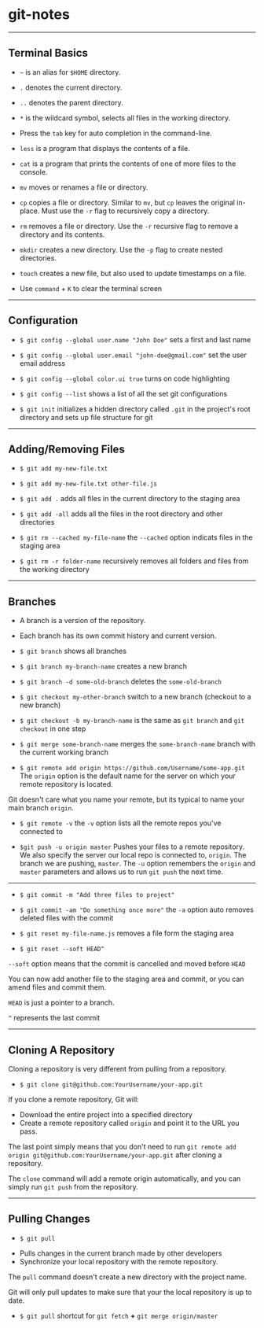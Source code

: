 # git-notes

___

## Terminal Basics

* `~` is an alias for `$HOME` directory.

* `.` denotes the current directory.

* `..` denotes the parent directory.

* `*` is the wildcard symbol, selects all files in the working directory.

* Press the `tab` key for auto completion in the command-line.

* `less` is a program that displays the contents of a file.

* `cat` is a program that prints the contents of one of more files to the console.

* `mv` moves or renames a file or directory.

* `cp` copies a file or directory. Similar to `mv`, but `cp` leaves the original in-place. Must use the `-r` flag to recursively copy a directory.

* `rm` removes a file or directory. Use the `-r` recursive flag to remove a directory and its contents.

* `mkdir` creates a new directory. Use the `-p` flag to create nested directories. 

* `touch` creates a new file, but also used to update timestamps on a file.

* Use `command` + `K` to clear the terminal screen

 ___

## Configuration 
 
* `$ git config --global user.name "John Doe"` sets a first and last name
 
* `$ git config --global user.email "john-doe@gmail.com"` set the user email address
  
* `$ git config --global color.ui true` turns on code highlighting
 
* `$ git config --list` shows a list of all the set git configurations

* `$ git init` initializes a hidden directory called `.git` in the project's root directory and sets up file structure for git
 
 ___

 ## Adding/Removing Files
 
* `$ git add my-new-file.txt`
* `$ git add my-new-file.txt other-file.js`
* `$ git add .` adds all files in the current directory to the staging area
* `$ git add -all` adds all the files in the root directory and other directories
 
* `$ git rm --cached my-file-name` the `--cached` option indicats files in the staging area

* `$ git rm -r folder-name` recursively removes all folders and files from the working directory

___

 ## Branches
 
 * A branch is a version of the repository.
 
 * Each branch has its own commit history and current version.
 
* `$ git branch` shows all branches
 
* `$ git branch my-branch-name` creates a new branch

* `$ git branch -d some-old-branch` deletes the `some-old-branch`
 
* `$ git checkout my-other-branch` switch to a new branch (checkout to a new branch) 
 
* `$ git checkout -b my-branch-name` is the same as `git branch` and `git checkout` in one step

* `$ git merge some-branch-name` merges the `some-branch-name` branch with the current working branch

* `$ git remote add origin https://github.com/Username/some-app.git`
The `origin` option is the default name for the server on which your remote repository is located.

Git doesn't care what you name your remote, but its typical to name your main branch `origin`.
 
* `$ git remote -v` the `-v` option lists all the remote repos you've connected to

* `$git push -u origin master`
Pushes your files to a remote repository.
We also specify the server our local repo is connected to, `origin`.
The branch we are pushing, `master`.
The `-u` option remembers the `origin` and `master` parameters and allows us to run `git push` the next time.

___
 
* `$ git commit -m "Add three files to project"`

* `$ git commit -am "Do something once more"` the `-a` option auto removes deleted files with the commit

* `$ git reset my-file-name.js` removes a file form the staging area

* `$ git reset --soft HEAD^` 

`--soft` option means that the commit is cancelled and moved before `HEAD`

You can now add another file to the staging area and commit, or you can amend files and commit them.

`HEAD` is just a pointer to a branch.

`^` represents the last commit

___

## Cloning A Repository

Cloning a repository is very different from pulling from a repository. 

* `$ git clone git@github.com:YourUsername/your-app.git`

If you clone a remote repository, Git will:
- Download the entire project into a specified directory
-	Create a remote repository called `origin` and point it to the URL you pass.

The last point simply means that you don't need to run `git remote add origin git@github.com:YourUsername/your-app.git` after cloning a repository. 

The `clone` command will add a remote origin automatically, and you can simply run `git push` from the repository.

___

## Pulling Changes

* `$ git pull`
- Pulls changes in the current branch made by other developers
- Synchronize your local repository with the remote repository.

The `pull` command doesn't create a new directory with the project name.

Git will only pull updates to make sure that your the local repository is up to date.
 
* `$ git pull` shortcut for `git fetch` **+** `git merge origin/master`
 
 


 
 
 
 
 
